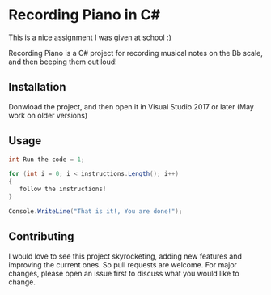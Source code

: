 # Recording Piano in C#

This is a nice assignment I was given at school :)

Recording Piano is a C# project for recording musical notes on the Bb scale, and then beeping them out loud!

## Installation

Donwload the project, and then open it in Visual Studio 2017 or later (May work on older versions)


## Usage

```csharp
int Run the code = 1;

for (int i = 0; i < instructions.Length(); i++)
{
   follow the instructions!
}

Console.WriteLine("That is it!, You are done!");

```

## Contributing

I would love to see this project skyrocketing, adding new features and improving the current ones.
So pull requests are welcome. For major changes, please open an issue first
to discuss what you would like to change.

